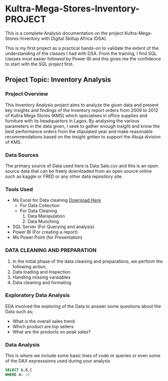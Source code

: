 # Kultra-Mega-Stores-Inventory-PROJECT
This is a complete Analysis documentation on the project Kultra-Mega-Stores-Inventory with Digital Skillup Africa (DSA).

This is my first project as a practical hands-on to validate the extent of the understanding of the classes I had with DSA. 
From the training, I find SQL classes most easier followed by Power-BI and this gives me the confidence to start with the SQL project first.

## Project Topic: Inventory Analysis

### Project Overview
This Inventory Analysis project aims to analyze the given data and present key insights and findings of the Inventory report orders from 2009 to 2012 of Kultra Mega Stores (KMS) which specialises in office supplies and furniture with its headquarters in Lagos.
By analysing the various parameters in the data given, I seek to gather enough insight and know the best performance orders from the stipulated year and make reasonable recommendations based on the insight gotten to support the Abuja division of 
KMS.

### Data Sources
The primary source of Data used here is Data Sale.csv and this is an open source data that can be freely downloaded from an open source online such as kaggle or FRED or any other data repository site.

### Tools Used
- Ms Excel for Data cleaning [Download Here](https://www.microsoft.com)
  - For Data Collection
  - For Data Cleaning
     1.   Data Manipulation
     2.   Data Munching
- SQL Server (For Querying and analysis)
- Power BI (For creating a report)
- Ms Power Point (for Presentation)

### DATA CLEANING AND PREPARATION
 1. In the initial phase of the data cleaning and preparations, we perform the following action;
 2. Data loading and Inspection
 3. Handling missing varaiables
 4. Data cleaning and formating
    
### Exploratory Data Analysis
EDA involved the exploring of the Data to answer some questions about the Data such as;
- What is the overall sales trend
- Which product are top sellers
- What are the products on peak sales?

### Data Analysis
This is where we include some basic lines of code or queries or even some of the DAX expresssions used during your analysis

``` SQL
SELECT A,B,C
WHERE A> 15

```
